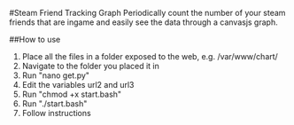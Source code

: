 #Steam Friend Tracking Graph
Periodically count the number of your steam friends that are ingame and easily see the data through a canvasjs graph.

##How to use
1. Place all the files in a folder exposed to the web, e.g. /var/www/chart/
2. Navigate to the folder you placed it in
3. Run "nano get.py"
4. Edit the variables url2 and url3
5. Run "chmod +x start.bash"
6. Run "./start.bash"
7. Follow instructions
